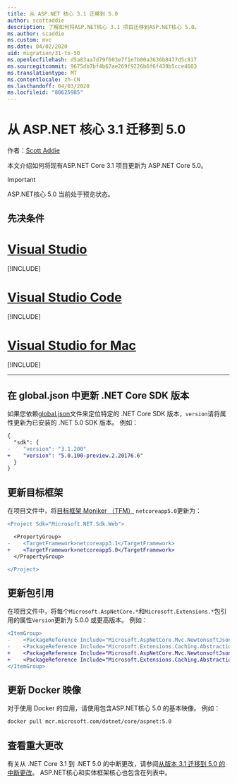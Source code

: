 ```yaml
---
title: 从 ASP.NET 核心 3.1 迁移到 5.0
author: scottaddie
description: 了解如何将ASP.NET核心 3.1 项目迁移到ASP.NET核心 5.0。
ms.author: scaddie
ms.custom: mvc
ms.date: 04/02/2020
uid: migration/31-to-50
ms.openlocfilehash: d5a83aa7d79f603e7f1e7b00a3636b8477d5c817
ms.sourcegitcommit: 9675db7bf4b67ae269f9226b6f6f439b5cce4603
ms.translationtype: MT
ms.contentlocale: zh-CN
ms.lasthandoff: 04/03/2020
ms.locfileid: "80625985"
---
```

# <a name="migrate-from-aspnet-core-31-to-50"></a>从 ASP.NET 核心 3.1 迁移到 5.0

作者：[Scott Addie](https://github.com/scottaddie)

本文介绍如何将现有ASP.NET Core 3.1 项目更新为 ASP.NET Core 5.0。

> [!IMPORTANT]
> ASP.NET核心 5.0 当前处于预览状态。

## <a name="prerequisites"></a>先决条件

# <a name="visual-studio"></a>[Visual Studio](#tab/visual-studio)

[!INCLUDE[](~/includes/net-core-prereqs-vs-5.0.md)]

# <a name="visual-studio-code"></a>[Visual Studio Code](#tab/visual-studio-code)

[!INCLUDE[](~/includes/net-core-prereqs-vsc-5.0.md)]

# <a name="visual-studio-for-mac"></a>[Visual Studio for Mac](#tab/visual-studio-mac)

[!INCLUDE[](~/includes/net-core-prereqs-mac-5.0.md)]

---

## <a name="update-net-core-sdk-version-in-globaljson"></a>在 global.json 中更新 .NET Core SDK 版本

如果您依赖[global.json](/dotnet/core/tools/global-json)文件来定位特定的 .NET Core SDK 版本，`version`请将属性更新为已安装的 .NET 5.0 SDK 版本。 例如：

```diff
{
  "sdk": {
-    "version": "3.1.200"
+    "version": "5.0.100-preview.2.20176.6"
  }
}
```

## <a name="update-the-target-framework"></a>更新目标框架

在项目文件中，将[目标框架 Moniker （TFM）](/dotnet/standard/frameworks) `netcoreapp5.0`更新为：

```diff
<Project Sdk="Microsoft.NET.Sdk.Web">

  <PropertyGroup>
-    <TargetFramework>netcoreapp3.1</TargetFramework>
+    <TargetFramework>netcoreapp5.0</TargetFramework>
  </PropertyGroup>

</Project>
```

## <a name="update-package-references"></a>更新包引用

在项目文件中，将每个`Microsoft.AspNetCore.*`和`Microsoft.Extensions.*`包引用的属性`Version`更新为 5.0.0 或更高版本。 例如：

```diff
<ItemGroup>
-    <PackageReference Include="Microsoft.AspNetCore.Mvc.NewtonsoftJson" Version="3.1.2" />
-    <PackageReference Include="Microsoft.Extensions.Caching.Abstractions" Version="3.1.2" />
+    <PackageReference Include="Microsoft.AspNetCore.Mvc.NewtonsoftJson" Version="5.0.0-preview.2.20167.3" />
+    <PackageReference Include="Microsoft.Extensions.Caching.Abstractions" Version="5.0.0-preview.2.20160.3" />
</ItemGroup>
```

## <a name="update-docker-images"></a>更新 Docker 映像

对于使用 Docker 的应用，请使用包含ASP.NET核心 5.0 的基本映像。 例如：

```bash
docker pull mcr.microsoft.com/dotnet/core/aspnet:5.0
```

## <a name="review-breaking-changes"></a>查看重大更改

有关从 .NET Core 3.1 到 .NET 5.0 的中断更改，请参阅[从版本 3.1 迁移到 5.0 的中断更改](/dotnet/core/compatibility/3.1-5.0)。 ASP.NET核心和实体框架核心也包含在列表中。
